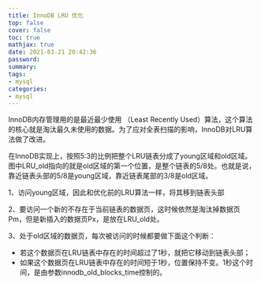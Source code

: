 ```yaml
---
title: InnoDB LRU 优化
top: false
cover: false
toc: true
mathjax: true
date: 2021-03-21 20:42:36
password:
summary:
tags:
- mysql
categories:
- mysql
---
```


InnoDB内存管理用的是最近最少使用 （Least Recently Used）算法，这个算法的核心就是淘汰最久未使用的数据。为了应对全表扫描的影响，InnoDB对LRU算法做了改进。

在InnoDB实现上，按照5:3的比例把整个LRU链表分成了young区域和old区域。图中LRU_old指向的就是old区域的第一个位置，是整个链表的5/8处。也就是说，靠近链表头部的5/8是young区域，靠近链表尾部的3/8是old区域。

1、访问young区域，因此和优化前的LRU算法一样，将其移到链表头部

2、要访问一个新的不存在于当前链表的数据页，这时候依然是淘汰掉数据页Pm，但是新插入的数据页Px，是放在LRU_old处。

3、处于old区域的数据页，每次被访问的时候都要做下面这个判断：

- 若这个数据页在LRU链表中存在的时间超过了1秒，就把它移动到链表头部；
- 如果这个数据页在LRU链表中存在的时间短于1秒，位置保持不变。1秒这个时间，是由参数innodb_old_blocks_time控制的。